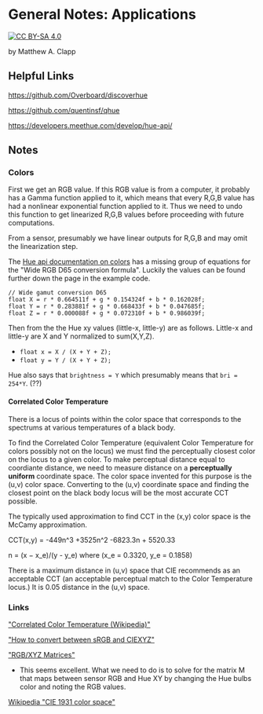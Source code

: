 # General Notes: Applications

[![CC BY-SA 4.0][cc-by-sa-shield]][cc-by-sa]

by Matthew A. Clapp

[cc-by-sa]: http://creativecommons.org/licenses/by-sa/4.0/
[cc-by-sa-shield]: https://img.shields.io/badge/License-CC%20BY--SA%204.0-lightgrey.svg

## Helpful Links

https://github.com/Overboard/discoverhue

https://github.com/quentinsf/qhue

https://developers.meethue.com/develop/hue-api/

## Notes

### Colors

First we get an RGB value.  If this RGB value is from a computer, it probably
has a Gamma function applied to it, which means that every R,G,B value has had
a nonlinear exponential function applied to it.  Thus we need to undo this
function to get linearized R,G,B values before proceeding with future
computations.

From a sensor, presumably we have linear outputs for R,G,B and may omit the
linearization step.

The [Hue api documentation on
colors](https://developers.meethue.com/develop/application-design-guidance/color-conversion-formulas-rgb-to-xy-and-back/)
has a missing group of equations for the "Wide RGB D65 conversion formula".
Luckily the values can be found further down the page in the example code.

```
// Wide gamut conversion D65
float X = r * 0.664511f + g * 0.154324f + b * 0.162028f;
float Y = r * 0.283881f + g * 0.668433f + b * 0.047685f;
float Z = r * 0.000088f + g * 0.072310f + b * 0.986039f;
```

Then from the  the Hue xy values (little-x, little-y) are as follows.  Little-x
and little-y are X and Y normalized to sum(X,Y,Z).

* `float x = X / (X + Y + Z);`
* `float y = Y / (X + Y + Z);`

Hue also says that `brightness = Y` which presumably means that `bri = 254*Y`.
(??)

#### Correlated Color Temperature

There is a locus of points within the color space that corresponds to the
spectrums at various temperatures of a black body.

To find the Correlated Color Temperature (equivalent Color Temperature for
colors possibly not on the locus) we must find the perceptually closest color
on the locus to a given color.  To make perceptual distance equal to coordiante
distance, we need to measure distance on a **perceptually uniform** coordinate
space.  The color space invented for this purpose is the (u,v) color space.
Converting to the (u,v) coordinate space and finding the closest point on the
black body locus will be the most accurate CCT possible.

The typically used approximation to find CCT in the (x,y) color space is the
McCamy approximation.

CCT(x,y) = -449n^3 +3525n^2 -6823.3n + 5520.33

n = (x − x\_e)/(y - y\_e) where  (x\_e = 0.3320, y\_e = 0.1858)

There is a maximum distance in (u,v) space that CIE recommends as an acceptable
CCT (an acceptable perceptual match to the Color Temperature locus.)  It is
0.05 distance in the (u,v) space.

### Links

["Correlated Color Temperature (Wikipedia)"](https://en.wikipedia.org/wiki/Color_temperature#Correlated_color_temperature)

["How to convert between sRGB and
CIEXYZ"](https://www.image-engineering.de/library/technotes/958-how-to-convert-between-srgb-and-ciexyz)

["RGB/XYZ
Matrices"](http://www.brucelindbloom.com/index.html?Eqn_RGB_XYZ_Matrix.html)
* This seems excellent.  What we need to do is to solve for the matrix M that maps between sensor RGB and Hue XY by changing the Hue bulbs color and noting the RGB values.

[Wikipedia "CIE 1931 color
space"](https://en.wikipedia.org/wiki/CIE_1931_color_space)
